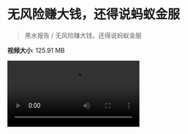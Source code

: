 # 无风险赚大钱，还得说蚂蚁金服

> 黑水报告 / 无风险赚大钱，还得说蚂蚁金服

**视频大小**: 125.91 MB

<div class="video"><video src="https://file.hsyhx.top/archive/黑水报告/无风险赚大钱，还得说蚂蚁金服.mp4" controls preload>🤔 您的浏览器不支持 video 标签</video></div>